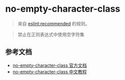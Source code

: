 # no-empty-character-class

> 来自 [eslint:recommended](https://eslint.org/docs/rules/) 的规则。

> 禁止在正则表达式中使用空字符集

## 参考文档

- [no-empty-character-class 官方文档](https://eslint.org/docs/rules/no-empty-character-class)
- [no-empty-character-class 中文教程](https://eslint.cn/docs/rules/no-empty-character-class)
